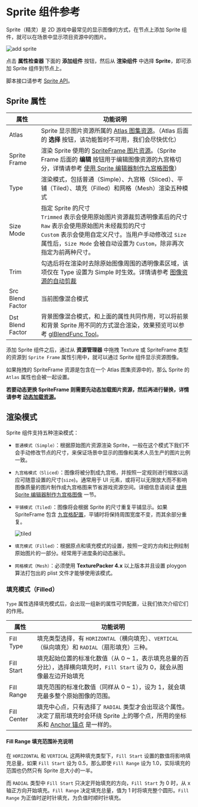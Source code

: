 # Sprite 组件参考

Sprite（精灵）是 2D 游戏中最常见的显示图像的方式，在节点上添加 Sprite 组件，就可以在场景中显示项目资源中的图片。

![add sprite](sprite/sprite_component.png)

点击 **属性检查器** 下面的 **添加组件** 按钮，然后从 **渲染组件** 中选择 **Sprite**，即可添加 Sprite 组件到节点上。

脚本接口请参考 [Sprite API](%__APIDOC__%/zh/classes/Sprite.html)。

## Sprite 属性

| 属性 |   功能说明
| -------------- | ----------- |
| Atlas | Sprite 显示图片资源所属的 [Atlas 图集资源](../asset-workflow/atlas.md)。（Atlas 后面的 **选择** 按钮，该功能暂时不可用，我们会尽快优化）
| Sprite Frame | 渲染 Sprite 使用的 [SpriteFrame 图片资源](../asset-workflow/sprite.md)。（Sprite Frame 后面的 **编辑** 按钮用于编辑图像资源的九宫格切分，详情请参考 [使用 Sprite 编辑器制作九宫格图像](../ui/sliced-sprite.md)）
| Type | 渲染模式，包括普通（Simple）、九宫格（Sliced）、平铺（Tiled）、填充（Filled）和网格（Mesh）渲染五种模式
| Size Mode | 指定 Sprite 的尺寸<br>`Trimmed` 表示会使用原始图片资源裁剪透明像素后的尺寸<br>`Raw` 表示会使用原始图片未经裁剪的尺寸<br> `Custom` 表示会使用自定义尺寸。当用户手动修改过 `Size` 属性后，`Size Mode` 会被自动设置为 `Custom`，除非再次指定为前两种尺寸。
| Trim | 勾选后将在渲染时去除原始图像周围的透明像素区域，该项仅在 Type 设置为 Simple 时生效。详情请参考 [图像资源的自动剪裁](../asset-workflow/trim.md)
| Src Blend Factor | 当前图像混合模式
| Dst Blend Factor | 背景图像混合模式，和上面的属性共同作用，可以将前景和背景 Sprite 用不同的方式混合渲染，效果预览可以参考 [glBlendFunc Tool](http://www.andersriggelsen.dk/glblendfunc.php)。

添加 Sprite 组件之后，通过从 **资源管理器** 中拖拽 Texture 或 SpriteFrame 类型的资源到 `Sprite Frame` 属性引用中，就可以通过 Sprite 组件显示资源图像。

如果拖拽的 SpriteFrame 资源是包含在一个 Atlas 图集资源中的，那么 Sprite 的 `Atlas` 属性也会被一起设置。

**若要动态更换 SpriteFrame 则需要先动态加载图片资源，然后再进行替换，详情请参考 [动态加载资源](../scripting/dynamic-load-resources.md)。**

## 渲染模式

Sprite 组件支持五种渲染模式：

- `普通模式（Simple）`：根据原始图片资源渲染 Sprite，一般在这个模式下我们不会手动修改节点的尺寸，来保证场景中显示的图像和美术人员生产的图片比例一致。

- `九宫格模式（Sliced）`：图像将被分割成九宫格，并按照一定规则进行缩放以适应可随意设置的尺寸(`size`)。通常用于 UI 元素，或将可以无限放大而不影响图像质量的图片制作成九宫格图来节省游戏资源空间。详细信息请阅读 [使用 Sprite 编辑器制作九宫格图像](../ui/sliced-sprite.md#-) 一节。

- `平铺模式（Tiled）`：图像将会根据 Sprite 的尺寸重复平铺显示。如果 SpriteFrame 包含 [九宫格配置](../ui/sliced-sprite.md)，平铺时将保持周围宽度不变，而其余部分重复。

  ![tiled](sprite/tiled.png)
  
- `填充模式（Filled）`：根据原点和填充模式的设置，按照一定的方向和比例绘制原始图片的一部分。经常用于进度条的动态展示。

- `网格模式（Mesh）`：必须使用 **TexturePacker 4.x** 以上版本并且设置 ploygon 算法打包出的 plist 文件才能够使用该模式。

### 填充模式（Filled）

`Type` 属性选择填充模式后，会出现一组新的属性可供配置，让我们依次介绍它们的作用。

| 属性 |   功能说明
| -------------- | ----------- |
| Fill Type | 填充类型选择，有 `HORIZONTAL`（横向填充）、`VERTICAL`（纵向填充）和 `RADIAL`（扇形填充）三种。
| Fill Start | 填充起始位置的标准化数值（从 0 ~ 1，表示填充总量的百分比），选择横向填充时，`Fill Start` 设为 0，就会从图像最左边开始填充
| Fill Range | 填充范围的标准化数值（同样从 0 ~ 1），设为 1，就会填充最多整个原始图像的范围。
| Fill Center | 填充中心点，只有选择了 `RADIAL` 类型才会出现这个属性。决定了扇形填充时会环绕 Sprite 上的哪个点，所用的坐标系和 [Anchor 锚点](../content-workflow/transform.md#-anchor-) 是一样的。

#### Fill Range 填充范围补充说明

在 `HORIZONTAL` 和 `VERTICAL` 这两种填充类型下，`Fill Start` 设置的数值将影响填充总量，如果 `Fill Start` 设为 0.5，那么即使 `Fill Range` 设为 1.0，实际填充的范围也仍然只有 Sprite 总大小的一半。

而 `RADIAL` 类型中 `Fill Start` 只决定开始填充的方向，`Fill Start` 为 0 时，从 x 轴正方向开始填充。`Fill Range` 决定填充总量，值为 1 时将填充整个圆形。`Fill Range` 为正值时逆时针填充，为负值时顺时针填充。
